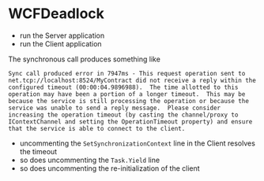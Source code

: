 # WCFDeadlock

- run the Server application
- run the Client application

The synchronous call produces something like

```
Sync call produced error in 7947ms - This request operation sent to net.tcp://localhost:8524/MyContract did not receive a reply within the configured timeout (00:00:04.9896988).  The time allotted to this operation may have been a portion of a longer timeout.  This may be because the service is still processing the operation or because the service was unable to send a reply message.  Please consider increasing the operation timeout (by casting the channel/proxy to IContextChannel and setting the OperationTimeout property) and ensure that the service is able to connect to the client.
```

- uncommenting the `SetSynchronizationContext` line  in the Client resolves the timeout
- so does uncommenting the `Task.Yield` line
- so does uncommenting the re-initialization of the client